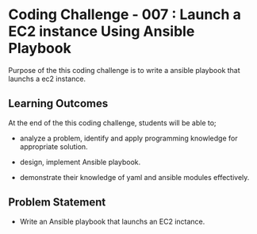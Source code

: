 # Coding Challenge - 007 : Launch a EC2 instance Using Ansible Playbook 

Purpose of the this coding challenge is to write a ansible playbook that launchs a ec2 instance.


## Learning Outcomes

At the end of the this coding challenge, students will be able to;

- analyze a problem, identify and apply programming knowledge for appropriate solution.

- design, implement Ansible playbook.

- demonstrate their knowledge of yaml and ansible modules effectively.

   
## Problem Statement

- Write an Ansible playbook that launchs an EC2 inctance.
